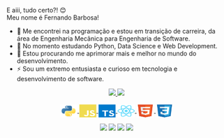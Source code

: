 <p>E aiii, tudo certo?! 😊<br>
    Meu nome é Fernando Barbosa!
</p>

- 🔭 Me encontrei na programação e estou em transição de carreira, da área de Engenharia Mecânica para Engenharia de Software.
- 🌱 No momento estudando Python, Data Science e Web Development.
- 🤔 Estou procurando me aprimorar mais e melhor no mundo do desenvolvimento.
- ⚡ Sou um extremo entusiasta e curioso em tecnologia e desenvolvimento de software.

<div align="center">
  <a href="https://github.com/ofernandobarbosa">
  <img height="140em" src="https://github-readme-stats.vercel.app/api?username=ofernandobarbosa&show_icons=true&theme=gruvbox&include_all_commits=true&count_private=true&border_radius=35"/>
  <img height="140em" src="https://github-readme-stats.vercel.app/api/top-langs/?username=ofernandobarbosa&layout=compact&langs_count=7&theme=gruvbox&border_radius=20"/>
</div>
  
  
<div style="display: inline_block" align="center" ><br>
  <img align="center" alt="Fernando-Python" height="30" width="40" src="https://raw.githubusercontent.com/devicons/devicon/master/icons/python/python-original.svg">
  <img align="center" alt="Fernando-Js" height="30" width="40" src="https://raw.githubusercontent.com/devicons/devicon/master/icons/javascript/javascript-plain.svg">
  <img align="center" alt="Fernando-Ts" height="30" width="40" src="https://raw.githubusercontent.com/devicons/devicon/master/icons/typescript/typescript-plain.svg">
  <img align="center" alt="Fernando-React" height="30" width="40" src="https://raw.githubusercontent.com/devicons/devicon/master/icons/react/react-original.svg">
  <img align="center" alt="Fernando-HTML" height="30" width="40" src="https://raw.githubusercontent.com/devicons/devicon/master/icons/html5/html5-original.svg">
  <img align="center" alt="Fernando-CSS" height="30" width="40" src="https://raw.githubusercontent.com/devicons/devicon/master/icons/css3/css3-original.svg">
  <p>
 </div>
  
  
<div align="center"> 
  <a href="https://instagram.com/ofernando.barbosa/" target="_blank"><img src="https://img.shields.io/badge/-Instagram-%23E4405F?style=for-the-badge&logo=instagram&logoColor=white" height="30"></a>
  <a href="https://ofernandobarbosa.notion.site/Portfolio-96ec98cbe2ec4234b1311388582b5783" target="_blank"><img src="https://encrypted-tbn0.gstatic.com/images?q=tbn:ANd9GcQltJMVxzz7pYAwuVPvSaYysiqO7fr2Ssd3IS_XJ95P_LpFXxy-jGxFi680YV_1-dHtbxs&usqp=CAU" height="30"></a>
  <a href="mailto:ofernandobarbosa@gmail.com"><img src="https://img.shields.io/badge/-Gmail-%23333?style=for-the-badge&logo=gmail&logoColor=white" height="30"></a>
  <a href="https://www.linkedin.com/in/ofernandobarbosa" target="_blank"><img src="https://img.shields.io/badge/-LinkedIn-%230077B5?style=for-the-badge&logo=linkedin&logoColor=white" height="30"></a>
</div>
  
